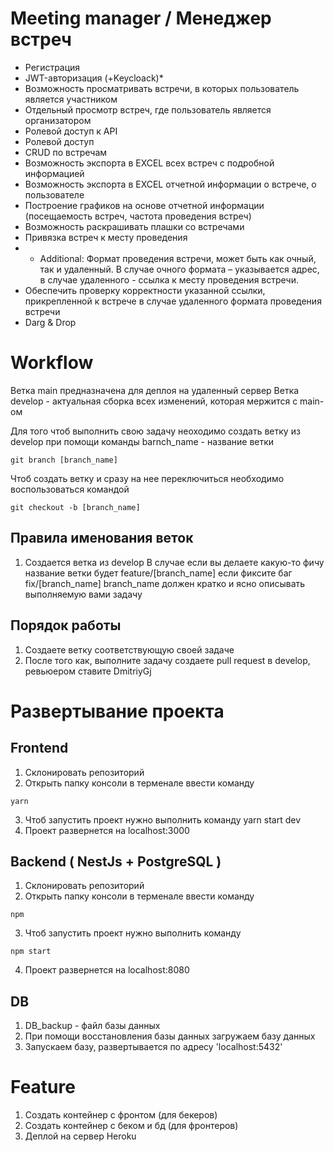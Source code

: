 # Meeting manager / Менеджер встреч 

- Регистрация 
-	JWT-авторизация (+Keycloack)*
-	Возможность просматривать встречи, в которых пользователь является участником
-	Отдельный просмотр встреч, где пользователь является организатором 
-	Ролевой доступ к API
-	Ролевой доступ
-	CRUD по встречам
-	Возможность экспорта в EXCEL всех встреч с подробной информацией
-	Возможность экспорта в EXCEL отчетной информации о встрече, о пользователе
-	Построение графиков на основе отчетной информации (посещаемость встреч, частота проведения встреч)
-	Возможность раскрашивать плашки со встречами
-	Привязка встреч к месту проведения
- - Additional: Формат проведения встречи, может быть как очный, так и удаленный. В случае очного формата – указывается адрес, в случае удаленного - ссылка к месту проведения встречи.
-	Обеспечить проверку корректности указанной ссылки, прикрепленной к встрече в случае удаленного формата проведения встречи 
-	Darg & Drop

# Workflow
Ветка main предназначена для деплоя на удаленный сервер
Ветка develop - актуальная сборка всех изменений, которая мержится с main-ом 

Для того чтоб выполнить свою задачу неоходимо создать ветку из develop при помощи команды 
barnch_name - название ветки 
```
git branch [branch_name]
```
Чтоб создать ветку и сразу на нее переключиться необходимо воспользоваться командой 
```
git checkout -b [branch_name]
```

## Правила именования веток 
1. Cоздается ветка из develop 
В случае если вы делаете какую-то фичу название ветки будет feature/[branch_name]
если фиксите баг fix/[branch_name] 
branch_name должен кратко и ясно описывать выполняемую вами задачу 

## Порядок работы 
1. Создаете ветку соответствующую своей задаче
2. После того как, выполните задачу создаете pull request в develop, ревьюером ставите DmitriyGj 

# Развертывание проекта 
##  Frontend
1. Склонировать репозиторий 
2. Открыть папку консоли в терменале ввести команду 
```
yarn
``` 
3. Чтоб запустить проект нужно выполнить команду yarn start dev
4. Проект развернется на localhost:3000

## Backend ( NestJs + PostgreSQL )
1. Склонировать репозиторий 
2. Открыть папку консоли в терменале ввести команду 
```
npm
``` 
3. Чтоб запустить проект нужно выполнить команду 
```
npm start
``` 
4. Проект развернется на localhost:8080

## DB
1. DB_backup - файл базы данных
2. При помощи восстановления базы данных загружаем базу данных 
3. Запускаем базу, развертывается по адресу 'localhost:5432'

# Feature 
1. Создать контейнер с фронтом (для бекеров)
2. Создать контейнер с беком и бд (для фронтеров)
3. Деплой на сервер Heroku